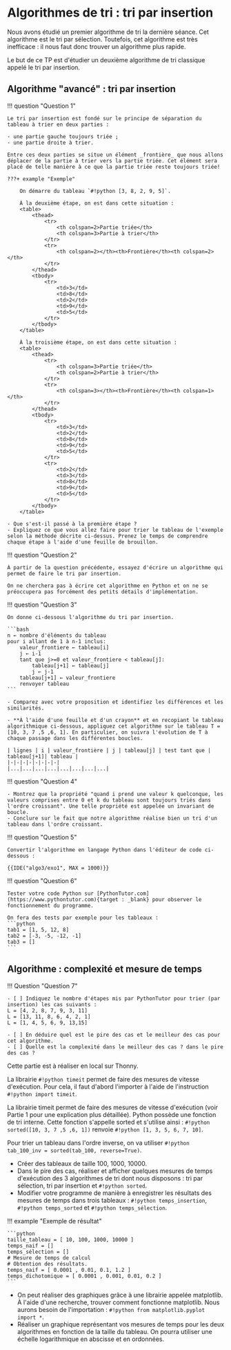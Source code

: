 <style>
 table {
    border-collapse: collapse;
}

table, th, td {
    border: 1px solid black;
    width:400px;
    text-align:center;
}
</style>

# Algorithmes de tri : tri par insertion

Nous avons étudié un premier algorithme de tri la dernière séance. Cet algorithme est le tri par sélection. Toutefois, cet algorithme est très inefficace : il nous faut donc trouver un algorithme plus rapide. 

Le but de ce TP est d'étudier un deuxième algorithme de tri classique appelé le tri par insertion.


## Algorithme "avancé" : tri par insertion

!!! question "Question 1"

    Le tri par insertion est fondé sur le principe de séparation du tableau à trier en deux parties :

    - une partie gauche toujours triée ;
    - une partie droite à trier.
    
    Entre ces deux parties se situe un élément _frontière_ que nous allons déplacer de la partie à trier vers la partie triée. Cet élément sera placé de telle manière à ce que la partie triée reste toujours triée!
    
    ???+ example "Exemple" 
    
        On démarre du tableau `#!python [3, 8, 2, 9, 5]`.

        À la deuxième étape, on est dans cette situation :
        <table>
            <thead>
                <tr>
                    <th colspan=2>Partie triée</th>
                    <th colspan=3>Partie à trier</th>
                </tr>
                <tr>
                    <th colspan=2></th><th>Frontière</th><th colspan=2></th>
                </tr>
            </thead>
            <tbody>
                <tr>
                    <td>3</td>
                    <td>8</td>
                    <td>2</td>
                    <td>9</td>
                    <td>5</td>
                </tr>
            </tbody>
        </table>

        À la troisième étape, on est dans cette situation :
        <table>
            <thead>
                <tr>
                    <th colspan=3>Partie triée</th>
                    <th colspan=2>Partie à trier</th>
                </tr>
                <tr>
                    <th colspan=3></th><th>Frontière</th><th colspan=1></th>
                </tr>
            </thead>
            <tbody>
                <tr>
                    <td>3</td>
                    <td>2</td>
                    <td>8</td>
                    <td>9</td>
                    <td>5</td>
                </tr>
                <tr>
                    <td>2</td>
                    <td>3</td>
                    <td>8</td>
                    <td>9</td>
                    <td>5</td>
                </tr>
            </tbody>
        </table>

    - Que s'est-il passé à la première étape ?
    - Expliquez ce que vous allez faire pour trier le tableau de l'exemple selon la méthode décrite ci-dessus. Prenez le temps de comprendre chaque étape à l'aide d'une feuille de brouillon.

!!! question "Question 2"
    
    À partir de la question précédente, essayez d'écrire un algorithme qui permet de faire le tri par insertion. 
    
    On ne cherchera pas à écrire cet algorithme en Python et on ne se préoccupera pas forcément des petits détails d'implémentation.

!!! question "Question 3"

    On donne ci-dessous l'algorithme du tri par insertion. 
    
    ```bash
    n ← nombre d'éléments du tableau
    pour i allant de 1 à n-1 inclus:
        valeur_frontiere ← tableau[i]
        j ← i-1
        tant que j>=0 et valeur_frontiere < tableau[j]:
            tableau[j+1] ← tableau[j]
            j ← j-1
        tableau[j+1] ← valeur_frontiere
        renvoyer tableau
    ```
    
    - Comparez avec votre proposition et identifiez les différences et les similarités.

    - **À l'aide d'une feuille et d'un crayon** et en recopiant le tableau algorithmique ci-dessous, appliquez cet algorithme sur le tableau T = [10, 3, 7 ,5 ,6, 1]. En particulier, on suivra l'évolution de T à chaque passage dans les différentes boucles.

    | lignes | i | valeur_frontière | j | tableau[j] | test tant que | tableau[j+1]| tableau |
    |-|-|-|-|-|-|-|-|
    |...|...|...|...|...|...|...|...|

!!! question "Question 4"

    - Montrez que la propriété "quand i prend une valeur k quelconque, les valeurs comprises entre 0 et k du tableau sont toujours triés dans l'ordre croissant". Une telle propriété est appelée un invariant de boucle.
    - Conclure sur le fait que notre algorithme réalise bien un tri d'un tableau dans l'ordre croissant.

!!! question "Question 5"

    Convertir l'algorithme en langage Python dans l'éditeur de code ci-dessous : 

    {{IDE("algo3/exo1", MAX = 1000)}}


!!! question "Question 6"

    Tester votre code Python sur [PythonTutor.com](https://www.pythontutor.com){target : _blank} pour observer le fonctionnement du programme. 

    On fera des tests par exemple pour les tableaux :
    ```python
    tab1 = [1, 5, 12, 8]
    tab2 = [-3, -5, -12, -1]
    tab3 = []
    ```



## Algorithme : complexité et mesure de temps

!!! Question "Question 7"

    - [ ] Indiquez le nombre d'étapes mis par PythonTutor pour trier (par insertion) les cas suivants : 
    L = [4, 2, 8, 7, 9, 3, 11] 
    L = [13, 11, 8, 6, 4, 2, 1]
    L = [1, 4, 5, 6, 9, 13,15]

    - [ ] En déduire quel est le pire des cas et le meilleur des cas pour cet algorithme. 
    - [ ] Quelle est la complexité dans le meilleur des cas ? dans le pire des cas ?

Cette partie est à réaliser en local sur Thonny. 

La librairie `#!python timeit` permet de faire des mesures de vitesse d'exécution. Pour cela, il faut d'abord l'importer à l'aide de l'instruction `#!python import timeit`.


La librairie timeit permet de faire des mesures de vitesse d'exécution (voir Partie 1 pour une explication plus détaillée).
Python possède une fonction de tri interne. Cette fonction s'appelle sorted et s'utilise ainsi : 
`#!python sorted([10, 3, 7 ,5 ,6, 1])`
renvoie
`#!python [1, 3, 5, 6, 7, 10]`.

Pour trier un tableau dans l'ordre inverse, on va utiliser `#!python tab_100_inv = sorted(tab_100, reverse=True)`.

- Créer des tableaux de taille 100, 1000, 10000.
- Dans le pire des cas, réaliser et afficher quelques mesures de temps d'exécution des 3 algorithmes de tri dont nous disposons : tri par sélection, tri par insertion et `#!python sorted`.
- Modifier votre programme de manière à enregistrer les résultats des mesures de temps dans trois tableaux : `#!python temps_insertion`, `#!python temps_sorted` et `#!python temps_sélection`.

!!! example "Exemple de résultat"

    ```python
    taille_tableau = [ 10, 100, 1000, 10000 ]
    temps_naif = []
    temps_sélection = []
    # Mesure de temps de calcul 
    # Obtention des résultats.
    temps_naif = [ 0.0001 , 0.01, 0.1, 1.2 ]
    temps_dichotomique = [ 0.0001 , 0.001, 0.01, 0.2 ]
    ```

- On peut réaliser des graphiques grâce à une librairie appelée matplotlib. À l'aide d'une recherche, trouver comment fonctionne matplotlib. Nous aurons besoin de l'importation : `#!python from matplotlib.pyplot import *`. 
- Réaliser un graphique représentant vos mesures de temps pour les deux algorithmes en fonction de la taille du tableau. On pourra utiliser une échelle logarithmique en abscisse et en ordonnées.